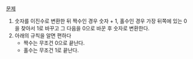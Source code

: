 [문제](https://school.programmers.co.kr/learn/courses/30/lessons/77885)

1. 숫자를 이진수로 변환한 뒤 짝수인 경우 숫자 + 1, 홀수인 경우 가장 뒤쪽에 있는 0을 찾아서 1로 바꾸고 그 다음을 0으로 바꾼 후 숫자로 변환한다.
2. 아래의 규칙을 알면 편하다
    - 짝수는 무조건 0으로 끝난다.
    - 홀수는 무조건 1로 끝난다.